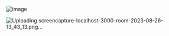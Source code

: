 ![image](https://github.com/sakibsarker/Moddhomeeting_frontend/assets/95316668/c939b0c3-75a0-49bc-a531-c71832f0967d)

![Uploading screencapture-localhost-3000-room-2023-08-26-13_43_13.png…]()

